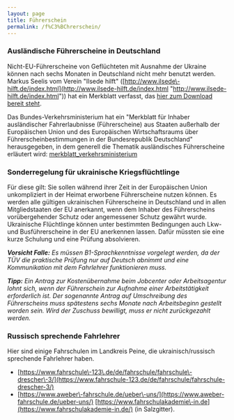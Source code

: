 ```yaml
---
layout: page
title: Führerschein
permalink: /f%C3%BChrerschein/
---
```


### Ausländische Führerscheine in Deutschland

Nicht\-EU\-Führerscheine von Geflüchteten mit Ausnahme der Ukraine können nach sechs Monaten in Deutschland nicht mehr benutzt werden. Markus Seelis vom Verein "Ilsede hilft" ([http://www.ilsede\-hilft.de/index.html](http://www.ilsede-hilft.de/index.html "http://www.ilsede-hilft.de/index.html")) hat ein Merkblatt verfasst, das [hier zum Download bereit steht](/assets/copied-from-verwaltungsportal/merkblatt_fuehrerscheine.pdf "merkblatt_fuehrerscheine").

Das Bundes\-Verkehrsministerium hat ein "Merkblatt für Inhaber ausländischer Fahrerlaubnisse (Führerscheine) aus Staaten außerhalb der Europäischen Union und des Europäischen Wirtschaftsraums über Führerscheinbestimmungen in der Bundesrepublik Deutschland" herausgegeben, in dem generell die Thematik ausländisches Führerscheine erläutert wird: [merkblatt\_verkehrsministerium](/assets/copied-from-verwaltungsportal/merkblatt_verkehrsministerium_1.pdf "merkblatt_verkehrsministerium")

### Sonderregelung für ukrainische Kriegsflüchtlinge

Für diese gilt: Sie sollen während ihrer Zeit in der Europäischen Union unkompliziert in der Heimat erworbene Führerscheine nutzen können. Es werden alle gültigen ukrainischen Führerscheine in Deutschland und in allen Mitgliedstaaten der EU anerkannt, wenn dem Inhaber des Führerscheins vorübergehender Schutz oder angemessener Schutz gewährt wurde. Ukrainische Flüchtlinge können unter bestimmten Bedingungen auch Lkw\- und Busführerscheine in der EU anerkennen lassen. Dafür müssten sie eine kurze Schulung und eine Prüfung absolvieren.

***Vorsicht Falle:** Es müssen B1\-Sprachkenntnisse vorgelegt werden, da der TÜV die praktische Prüfung nur auf Deutsch abnimmt und eine Kommunikation mit dem Fahrlehrer funktionieren muss.*

***Tipp:** Ein Antrag zur Kostenübernahme beim Jobcenter oder Arbeitsagentur lohnt sich, wenn der Führerschein zur Aufnahme einer Arbeitstätigkeit erforderlich ist. Der sogenannte Antrag auf Umschreibung des Führerscheins muss spätestens sechs Monate nach Arbeitsbeginn gestellt worden sein. Wird der Zuschuss bewilligt, muss er nicht zurückgezahlt werden.*

### Russisch sprechende Fahrlehrer

Hier sind einige Fahrschulen im Landkreis Peine, die ukrainisch/russisch sprechende Fahrlehrer haben.

* [https://www.fahrschule\-123\.de/de/fahrschule/fahrschule\-drescher\-3/](https://www.fahrschule-123.de/de/fahrschule/fahrschule-drescher-3/)
* [https://www.aweber\-fahrschule.de/ueber\-uns/](https://www.aweber-fahrschule.de/ueber-uns/) [https://www.fahrschulakademie\-in.de](https://www.fahrschulakademie-in.de/) (in Salzgitter).
